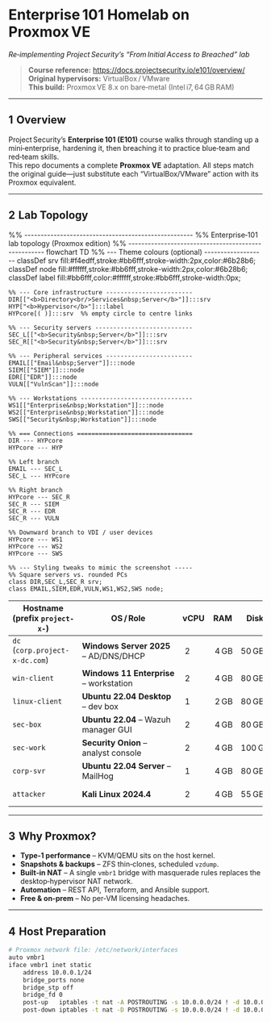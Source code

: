 # Enterprise 101 Homelab on Proxmox VE  
_Re‑implementing Project Security’s “From Initial Access to Breached” lab_

> **Course reference:** <https://docs.projectsecurity.io/e101/overview/>  
> **Original hypervisors:** VirtualBox / VMware  
> **This build:** Proxmox VE 8.x on bare‑metal (Intel i7, 64 GB RAM)

---

## 1  Overview

Project Security’s **Enterprise 101 (E101)** course walks through standing up a mini‑enterprise, hardening it, then breaching it to practice blue‑team and red‑team skills.  
This repo documents a complete **Proxmox VE** adaptation.  All steps match the original guide—just substitute each “VirtualBox/VMware” action with its Proxmox equivalent.

---

## 2  Lab Topology

%% ----------------------------------------------------
%% Enterprise‑101 lab topology (Proxmox edition)
%% ----------------------------------------------------
flowchart TD
    %% --- Theme colours (optional) -------------------
    classDef srv fill:#f4edff,stroke:#bb6fff,stroke-width:2px,color:#6b28b6;
    classDef node fill:#ffffff,stroke:#bb6fff,stroke-width:2px,color:#6b28b6;
    classDef label fill:#bb6fff,color:#ffffff,stroke:#bb6fff,stroke-width:0px;

    %% --- Core infrastructure ------------------------
    DIR[["<b>Directory<br/>Services&nbsp;Server</b>"]]:::srv
    HYP["<b>Hypervisor</b>"]:::label
    HYPcore[( )]:::srv  %% empty circle to centre links

    %% --- Security servers ---------------------------
    SEC_L[["<b>Security&nbsp;Server</b>"]]:::srv
    SEC_R[["<b>Security&nbsp;Server</b>"]]:::srv

    %% --- Peripheral services ------------------------
    EMAIL[["Email&nbsp;Server"]]:::node
    SIEM[["SIEM"]]:::node
    EDR[["EDR"]]:::node
    VULN[["VulnScan"]]:::node

    %% --- Workstations -------------------------------
    WS1[["Enterprise&nbsp;Workstation"]]:::node
    WS2[["Enterprise&nbsp;Workstation"]]:::node
    SWS[["Security&nbsp;Workstation"]]:::node

    %% === Connections ================================
    DIR --- HYPcore
    HYPcore --- HYP

    %% Left branch
    EMAIL --- SEC_L
    SEC_L --- HYPcore

    %% Right branch
    HYPcore --- SEC_R
    SEC_R --- SIEM
    SEC_R --- EDR
    SEC_R --- VULN

    %% Downward branch to VDI / user devices
    HYPcore --- WS1
    HYPcore --- WS2
    HYPcore --- SWS

    %% --- Styling tweaks to mimic the screenshot -----
    %% Square servers vs. rounded PCs
    class DIR,SEC_L,SEC_R srv;
    class EMAIL,SIEM,EDR,VULN,WS1,WS2,SWS node;



| Hostname (prefix `project-x-`) | OS / Role                              | vCPU | RAM | Disk | IP            |
|--------------------------------|----------------------------------------|------|-----|------|---------------|
| `dc` (`corp.project-x-dc.com`) | **Windows Server 2025** – AD/DNS/DHCP  | 2    | 4 GB| 50 GB| 10.0.0.5      |
| `win-client`                   | **Windows 11 Enterprise** – workstation| 2    | 4 GB| 80 GB| 10.0.0.100    |
| `linux-client`                 | **Ubuntu 22.04 Desktop** – dev box     | 1    | 2 GB| 80 GB| 10.0.0.101    |
| `sec-box`                      | **Ubuntu 22.04** – Wazuh manager GUI   | 2    | 4 GB| 80 GB| 10.0.0.10     |
| `sec-work`                     | **Security Onion** – analyst console   | 2    | 4 GB|100 GB| 10.0.0.103    |
| `corp-svr`                     | **Ubuntu 22.04 Server** – MailHog      | 1    | 4 GB| 80 GB| 10.0.0.8      |
| `attacker`                     | **Kali Linux 2024.4**                  | 2    | 4 GB| 55 GB| DHCP (dynamic)|

---

## 3  Why Proxmox?

* **Type‑1 performance** – KVM/QEMU sits on the host kernel.  
* **Snapshots & backups** – ZFS thin‑clones, scheduled `vzdump`.  
* **Built‑in NAT** – A single `vmbr1` bridge with masquerade rules replaces the desktop‑hypervisor NAT network.  
* **Automation** – REST API, Terraform, and Ansible support.  
* **Free & on‑prem** – No per‑VM licensing headaches.

---

## 4  Host Preparation

```bash
# Proxmox network file: /etc/network/interfaces
auto vmbr1
iface vmbr1 inet static
    address 10.0.0.1/24
    bridge_ports none
    bridge_stp off
    bridge_fd 0
    post-up   iptables -t nat -A POSTROUTING -s 10.0.0.0/24 ! -d 10.0.0.0/24 -j MASQUERADE
    post-down iptables -t nat -D POSTROUTING -s 10.0.0.0/24 ! -d 10.0.0.0/24 -j MASQUERADE
